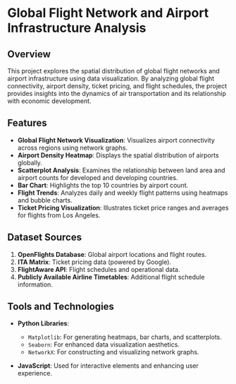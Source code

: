 # Global Flight Network and Airport Infrastructure Analysis

## Overview

This project explores the spatial distribution of global flight networks and airport infrastructure using data visualization. By analyzing global flight connectivity, airport density, ticket pricing, and flight schedules, the project provides insights into the dynamics of air transportation and its relationship with economic development.

## Features

- **Global Flight Network Visualization**: Visualizes airport connectivity across regions using network graphs.
- **Airport Density Heatmap**: Displays the spatial distribution of airports globally.
- **Scatterplot Analysis**: Examines the relationship between land area and airport counts for developed and developing countries.
- **Bar Chart**: Highlights the top 10 countries by airport count.
- **Flight Trends**: Analyzes daily and weekly flight patterns using heatmaps and bubble charts.
- **Ticket Pricing Visualization**: Illustrates ticket price ranges and averages for flights from Los Angeles.

## Dataset Sources

1. **OpenFlights Database**: Global airport locations and flight routes.
2. **ITA Matrix**: Ticket pricing data (powered by Google).
3. **FlightAware API**: Flight schedules and operational data.
4. **Publicly Available Airline Timetables**: Additional flight schedule information.

## Tools and Technologies

- **Python Libraries**:
  - `Matplotlib`: For generating heatmaps, bar charts, and scatterplots.
  - `Seaborn`: For enhanced data visualization aesthetics.
  - `NetworkX`: For constructing and visualizing network graphs.

- **JavaScript**: Used for interactive elements and enhancing user experience.
